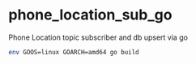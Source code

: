 # phone_location_sub_go
Phone Location topic subscriber and db upsert via go


```bash
env GOOS=linux GOARCH=amd64 go build
```